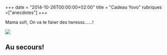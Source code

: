 +++
date = "2014-10-26T00:00:00+02:00"
title = "Cadeau Yovo"
rubriques =["anecdotes"]
+++

Mama sofi,
On va te faiwr des twresss......!

![](/zut-des-tresses.jpg)

## Au secours! ##